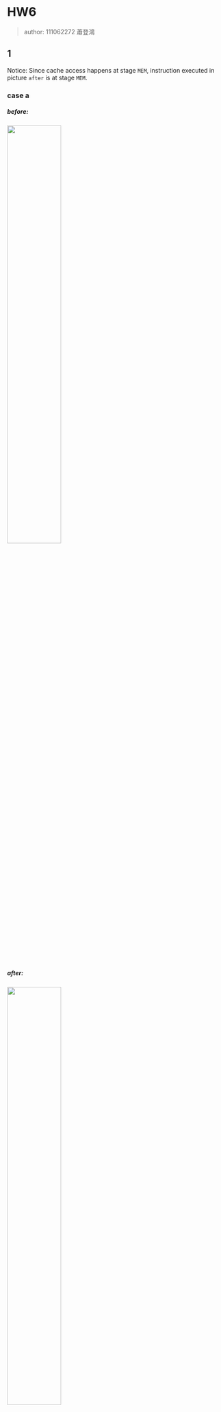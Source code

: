 # HW6

> author: 111062272 蕭登鴻

## 1

Notice: Since cache access happens at stage `MEM`, instruction executed in picture `after` is at stage `MEM`.

### case a

<p float="left">
  <h5>before:</h5>
  <img src="./assets/1a/before.png" width="50%" />
  <br>
  <h5>after:</h5>
  <img src="./assets/1a/after.png" width="50%" />
  <br>
  <h5>instructions:</h5>
  <img src="./assets/1a/insc.png" width="50%" />
</p>

Explanation: Set 0 has 1 already-occupied block when a write-allocate (write miss) happens. Therefore, dirty bit is set to 1, and the ref. bit of two ways is swapped.

### case b

<p float="left">
  <h5>before:</h5>
  <img src="./assets/1b/before.png" width="50%" />
  <br>
  <h5>after:</h5>
  <img src="./assets/1b/after.png" width="50%" />
  <br>
  <h5>instructions:</h5>
  <img src="./assets/1b/insc.png" width="50%" />
</p>

Explanation: Way 1 of set 0 becomes dirty when a write hit happens. Therefore, dirty bit is changed from 0 to 1, and the ref. bit of two ways is swapped.

### case c

<p float="left">
  <h5>before:</h5>
  <img src="./assets/1c/before.png" width="50%" />
  <br>
  <h5>after:</h5>
  <img src="./assets/1c/after.png" width="50%" />
  <br>
  <h5>instructions:</h5>
  <img src="./assets/1c/insc.png" width="50%" />
</p>

Explanation: A write miss happens at way 0 of set 5, which is marked dirty. Therefore, a write back is performed according to the WB counter on the left; dirty bit is changed from 0 to 1; the ref. bit of two ways is swapped.

### d

<p float="left">
  <h5>original:</h5>
  <img src="./assets/1d/ori.png" width="50%" />
  <br>
  <h5>own-design:</h5>
  <img src="./assets/1d/best.png" width="50%" />
</p>

Explanation: Owning to the frequent-array-accessing nature in quicksort algorithm, increasing the parameter `Words/Line` accords to the increasing ability of handling spacial locality; therefore increase the hit rate from 84.94% to 98.14%.

## 2

### a

| encoding  | p1  | p2  | d1  | p4  | d2  | d3  | d4  | p8  | d5  | d6  | d7  | d8  | d9  | d10 |
| --------- | --- | --- | --- | --- | --- | --- | --- | --- | --- | --- | --- | --- | --- | --- |
| bit pos   | 1   | 2   | 3   | 4   | 5   | 6   | 7   | 8   | 9   | 10  | 11  | 12  | 13  | 14  |
| bit value |     |     | 1   |     | 0   | 0   | 1   |     | 0   | 1   | 1   | 0   | 0   | 1   |
| p1        | x   |     | x   |     | x   |     | x   |     | x   |     | x   |     | x   |     |
| p2        |     | x   | x   |     |     | x   | x   |     |     | x   | x   |     |     | x   |
| p4        |     |     |     | x   | x   | x   | x   |     |     |     |     | x   | x   | x   |
| p8        |     |     |     |     |     |     |     | x   | x   | x   | x   | x   | x   | x   |

(under xor addition)

p1 = 1 + 0 + 1 + 0 + 1 + 0 = 1

p2 = 1 + 0 + 1 + 1 + 1 + 1 = 1

p4 = 0 + 0 + 1 + 0 + 0 + 1 = 0

p8 = 0 + 1 + 1 + 0 + 0 + 1 = 1

C\\{p11\} = 11 1 0 001 1 011001

p11 = sum(11 1 0 001 1 011001) = 0

=> C = 11 1 0 001 1 011001 0

### b

```
No errors
```

| decoding  | p1  | p2  | d1  | p4  | d2  | d3  | d4  | p8  | d5  | d6  | d7  | d8  | d9  | d10 | p11 |
| --------- | --- | --- | --- | --- | --- | --- | --- | --- | --- | --- | --- | --- | --- | --- | --- |
| bit pos   | 1   | 2   | 3   | 4   | 5   | 6   | 7   | 8   | 9   | 10  | 11  | 12  | 13  | 14  | 15  |
| bit value | 1   | 1   | 1   | 0   | 0   | 0   | 1   | 1   | 0   | 1   | 1   | 0   | 0   | 1   | 0   |
| p1        | x   |     | x   |     | x   |     | x   |     | x   |     | x   |     | x   |     |     |
| p2        |     | x   | x   |     |     | x   | x   |     |     | x   | x   |     |     | x   |     |
| p4        |     |     |     | x   | x   | x   | x   |     |     |     |     | x   | x   | x   |     |
| p8        |     |     |     |     |     |     |     | x   | x   | x   | x   | x   | x   | x   |     |

h1 = 1 + 1 + 0 + 1 + 0 + 1 + 0 = 0

h2 = 1 + 1 + 0 + 1 + 1 + 1 + 1 = 0

h4 = 0 + 0 + 0 + 1 + 0 + 0 + 1 = 0

h8 = 1 + 0 + 1 + 1 + 0 + 0 + 1 = 0

hn = 0

=> No errors

### c

```
Suppose d5 of C is inverted
```

| decoding  | p1  | p2  | d1  | p4  | d2  | d3  | d4  | p8  | d5  | d6  | d7  | d8  | d9  | d10 | p11 |
| --------- | --- | --- | --- | --- | --- | --- | --- | --- | --- | --- | --- | --- | --- | --- | --- |
| bit pos   | 1   | 2   | 3   | 4   | 5   | 6   | 7   | 8   | 9   | 10  | 11  | 12  | 13  | 14  | 15  |
| bit value | 1   | 1   | 1   | 0   | 0   | 0   | 1   | 1   | 1   | 1   | 1   | 0   | 0   | 1   | 0   |
| p1        | x   |     | x   |     | x   |     | x   |     | x   |     | x   |     | x   |     |     |
| p2        |     | x   | x   |     |     | x   | x   |     |     | x   | x   |     |     | x   |     |
| p4        |     |     |     | x   | x   | x   | x   |     |     |     |     | x   | x   | x   |     |
| p8        |     |     |     |     |     |     |     | x   | x   | x   | x   | x   | x   | x   |     |

h1 = 1 + 1 + 0 + 1 + 0 + 1 + 0 = 1

h2 = 1 + 1 + 0 + 1 + 1 + 1 + 1 = 0

h4 = 0 + 0 + 0 + 1 + 0 + 0 + 1 = 0

h8 = 1 + 0 + 1 + 1 + 0 + 0 + 1 = 1

hn = 1

<p>
=> Single error in pos $1001_2$ = 9: d5
</p>

### d

```
Suppose p1 and d8 of C are inverted
```

| decoding  | p1  | p2  | d1  | p4  | d2  | d3  | d4  | p8  | d5  | d6  | d7  | d8  | d9  | d10 | p11 |
| --------- | --- | --- | --- | --- | --- | --- | --- | --- | --- | --- | --- | --- | --- | --- | --- |
| bit pos   | 1   | 2   | 3   | 4   | 5   | 6   | 7   | 8   | 9   | 10  | 11  | 12  | 13  | 14  | 15  |
| bit value | 0   | 1   | 1   | 0   | 0   | 0   | 1   | 1   | 0   | 1   | 1   | 1   | 0   | 1   | 0   |
| p1        | x   |     | x   |     | x   |     | x   |     | x   |     | x   |     | x   |     |     |
| p2        |     | x   | x   |     |     | x   | x   |     |     | x   | x   |     |     | x   |     |
| p4        |     |     |     | x   | x   | x   | x   |     |     |     |     | x   | x   | x   |     |
| p8        |     |     |     |     |     |     |     | x   | x   | x   | x   | x   | x   | x   |     |

h1 = 1 + 1 + 0 + 1 + 0 + 1 + 0 = 1

h2 = 1 + 1 + 0 + 1 + 1 + 1 + 1 = 0

h4 = 0 + 0 + 0 + 1 + 0 + 0 + 1 = 1

h8 = 1 + 0 + 1 + 1 + 0 + 0 + 1 = 1

hn = 0

=> Double error detected

### e

| decoding  | p1  | p2  | d1  | p4  | d2  | d3  | d4  | p8  | d5  | d6  | d7  | d8  | d9  | d10 | p11 |
| --------- | --- | --- | --- | --- | --- | --- | --- | --- | --- | --- | --- | --- | --- | --- | --- |
| bit pos   | 1   | 2   | 3   | 4   | 5   | 6   | 7   | 8   | 9   | 10  | 11  | 12  | 13  | 14  | 15  |
| bit value | 0   | 1   | 1   | 0   | 0   | 0   | 1   | 1   | 0   | 1   | 1   | 1   | 0   | 1   | 1   |
| p1        | x   |     | x   |     | x   |     | x   |     | x   |     | x   |     | x   |     |     |
| p2        |     | x   | x   |     |     | x   | x   |     |     | x   | x   |     |     | x   |     |
| p4        |     |     |     | x   | x   | x   | x   |     |     |     |     | x   | x   | x   |     |
| p8        |     |     |     |     |     |     |     | x   | x   | x   | x   | x   | x   | x   |     |

h1 = 1 + 1 + 0 + 1 + 0 + 1 + 0 = 1

h2 = 1 + 1 + 0 + 1 + 1 + 1 + 1 = 0

h4 = 0 + 0 + 0 + 1 + 0 + 0 + 1 = 1

h8 = 1 + 0 + 1 + 1 + 0 + 0 + 1 = 1

hn = 1

<p>
=> Single error at pos $1101_2$ = 13: d9
</p>

=> In fact, however, not at d9 (error correction/detection failed)

### f

Since p = 8 is the minimum solution to:

<p>
$$
2^p >= p + 128 + 1
$$
</p>

plus one additional parity bit => a total of 9 parity bits.

## 3

### a

<p>
Size of a single block: $2^{3~2} \cdot 2^{1~0} \text{bytes} = 2^4 \text{bytes} = 16 \text{bytes} \equiv A$
</p>

### b

<p>
Number of blocks: $2^{8~4} = 2^5 = 32 \equiv B$
</p>

### c

<p>
Total cache size: $A\cdot B = 512 \text{bytes}$
</p>

### d

|      |  V  |  D  | Tag | Data |
| :--: | :-: | :-: | :-: | :--: |
| size | 1b  | 1b  | 5b  | 16B  |

<p>
=> $2^5\cdot (1 + 1 + 5 + 16\cdot 8) \text{bits} = 540 \text{bytes}$
</p>

### e

| Tag  | Index | Block offset | byte offset |
| :--: | :---: | :----------: | :---------: |
| 13:8 |  7:4  |     3:2      |     1:0     |

### f

|      |  R  |   V    |   D    |  Tag   |  Data   |
| :--: | :-: | :----: | :----: | :----: | :-----: |
| size | 1b  | 2 * 1b | 2 * 1b | 2 * 6b | 2 * 16B |

<p>
=> $2^4\cdot (1 + 2\cdot(1 + 1 + 6 + 16\cdot 8)) \text{bits} = 546 \text{bytes}$
</p>

## 4

3-level designs:

<p>
$$
\text{L1} \rightarrow
\begin{Bmatrix}
\text{L2-DM} \\ \text{L2-4Way}
\end{Bmatrix} \rightarrow
\text{L3-8Way} \rightarrow
\text{Mem.}
$$
</p>

2-level designs:

<p>
$$
\text{L}_1 \rightarrow
\begin{Bmatrix}
\text{L2-DM} \\ \text{L2-4Way}
\end{Bmatrix} \rightarrow
\text{Mem.}
$$
</p>

```
Design symbol

A: L1 -> L2-DM -> L3-8Way
B: L1 -> L2-4Way -> L3-8Way
C: L1 -> L2-DM
D: L1 -> L2-4Way
```

### a

```
Effective CPI

A: 1 + 5%(16 + 4%(50 + 2%(200))) = 1.908
B: 1 + 5%(20 + 3.5%(50 + 2%(200))) = 2.0945
C: 1 + 5%(16 + 4%(200)) = 2.2
D: 1 + 5%(20 + 3.5%(200)) = 2.35
```

### b

<p>
denote $r = 4\%(50 + 2\%(200))$
</p>

<p>
=> $1 + 5\%(x + r) \leq 1.8$ => $x \leq 13.84$ => $x_{\text{max}} = 13$
</p>

## 5


\# of bits for:

- offset: lg(16) = 4

- Index: lg(4) = 2

- Tag: 12 - 4 - 2 = 6

initial: 

| set | R   | V0  | D0  | Tag0   | Data0          | V1  | D1  | Tag1 | Data1 |
| --- | --- | --- | --- | ------ | -------------- | --- | --- | ---- | ----- |
| 0   | 1   | 1   | 0   | 000000 | Mem[0x000-00f] | 0   |     |      |       |
| 1   |     | 0   |     |        |                | 0   |     |      |       |
| 2   |     | 0   |     |        |                | 0   |     |      |       |
| 3   |     | 0   |     |        |                | 0   |     |      |       |

1. (# of no.) Read 0x340

    Tag/Index/Offset: 001101 00 0000

    => $miss, load

    | set | R   | V0  | D0  | Tag0   | Data0          | V1  | D1  | Tag1   | Data1          |
    | --- | --- | --- | --- | ------ | -------------- | --- | --- | ------ | -------------- |
    | 0   | 0   | 1   | 0   | 000000 | Mem[0x000-00f] | 1   | 0   | 001101 | Mem[0x340-34f] |
    | 1   |     | 0   |     |        |                | 0   |     |        |                |
    | 2   |     | 0   |     |        |                | 0   |     |        |                |
    | 3   |     | 0   |     |        |                | 0   |     |        |                |

2. Read 0x000

    Tag/Index/Offset: 000000 00 0000

    => $hit

    | set | R   | V0  | D0  | Tag0   | Data0          | V1  | D1  | Tag1   | Data1          |
    | --- | --- | --- | --- | ------ | -------------- | --- | --- | ------ | -------------- |
    | 0   | 1   | 1   | 0   | 000000 | Mem[0x000-00f] | 1   | 0   | 001101 | Mem[0x340-34f] |
    | 1   |     | 0   |     |        |                | 0   |     |        |                |
    | 2   |     | 0   |     |        |                | 0   |     |        |                |
    | 3   |     | 0   |     |        |                | 0   |     |        |                |

3. Read 0x1d8

    Tag/Index/Offset: 000111 01 1000

    => $miss, load

    | set | R   | V0  | D0  | Tag0   | Data0          | V1  | D1  | Tag1   | Data1          |
    | --- | --- | --- | --- | ------ | -------------- | --- | --- | ------ | -------------- |
    | 0   | 1   | 1   | 0   | 000000 | Mem[0x000-00f] | 1   | 0   | 001101 | Mem[0x340-34f] |
    | 1   | 1   | 1   | 0   | 000111 | Mem[0x1d0-1df] | 0   |     |        |                |
    | 2   |     | 0   |     |        |                | 0   |     |        |                |
    | 3   |     | 0   |     |        |                | 0   |     |        |                |

4. Write 0x354

    Tag/Index/Offset: 001101 01 0100

    => $miss, write allo., mark dirty

    | set | R   | V0  | D0  | Tag0   | Data0          | V1  | D1  | Tag1   | Data1           |
    | --- | --- | --- | --- | ------ | -------------- | --- | --- | ------ | --------------- |
    | 0   | 1   | 1   | 0   | 000000 | Mem[0x000-00f] | 1   | 0   | 001101 | Mem[0x340-34f]  |
    | 1   | 0   | 1   | 0   | 000111 | Mem[0x1d0-1df] | 1   | 1   | 001101 | Mem[0x350-35f]' |
    | 2   |     | 0   |     |        |                | 0   |     |        |                 |
    | 3   |     | 0   |     |        |                | 0   |     |        |                 |

5. Read 0xa61

    Tag/Index/Offset: 101001 10 0001

    => $miss, load

    | set | R   | V0  | D0  | Tag0   | Data0          | V1  | D1  | Tag1   | Data1           |
    | --- | --- | --- | --- | ------ | -------------- | --- | --- | ------ | --------------- |
    | 0   | 1   | 1   | 0   | 000000 | Mem[0x000-00f] | 1   | 0   | 001101 | Mem[0x340-34f]  |
    | 1   | 0   | 1   | 0   | 000111 | Mem[0x1d0-1df] | 1   | 1   | 001101 | Mem[0x350-35f]' |
    | 2   | 1   | 1   | 0   | 101001 | Mem[0xa60-a6f] | 0   |     |        |                 |
    | 3   |     | 0   |     |        |                | 0   |     |        |                 |

6. Write 0xa61

    Tag/Index/Offset: 101001 10 0001

    => $hit, mark dirty

    | set | R   | V0  | D0  | Tag0   | Data0           | V1  | D1  | Tag1   | Data1           |
    | --- | --- | --- | --- | ------ | --------------- | --- | --- | ------ | --------------- |
    | 0   | 1   | 1   | 0   | 000000 | Mem[0x000-00f]  | 1   | 0   | 001101 | Mem[0x340-34f]  |
    | 1   | 0   | 1   | 0   | 000111 | Mem[0x1d0-1df]  | 1   | 1   | 001101 | Mem[0x350-35f]' |
    | 2   | 1   | 1   | 1   | 101001 | Mem[0xa60-a6f]' | 0   |     |        |                 |
    | 3   |     | 0   |     |        |                 | 0   |     |        |                 |

7. Read 0x3ec

    Tag/Index/Offset: 001111 10 1100

    => $miss, load

    | set | R   | V0  | D0  | Tag0   | Data0           | V1  | D1  | Tag1   | Data1           |
    | --- | --- | --- | --- | ------ | --------------- | --- | --- | ------ | --------------- |
    | 0   | 1   | 1   | 0   | 000000 | Mem[0x000-00f]  | 1   | 0   | 001101 | Mem[0x340-34f]  |
    | 1   | 0   | 1   | 0   | 000111 | Mem[0x1d0-1df]  | 1   | 1   | 001101 | Mem[0x350-35f]' |
    | 2   | 0   | 1   | 1   | 101001 | Mem[0xa60-a6f]' | 1   | 0   | 001111 | Mem[0x3e0-3ef]  |
    | 3   |     | 0   |     |        |                 | 0   |     |        |                 |

8. Read 0xa62

    Tag/Index/Offset: 101001 10 0010

    => $hit

    | set | R   | V0  | D0  | Tag0   | Data0           | V1  | D1  | Tag1   | Data1           |
    | --- | --- | --- | --- | ------ | --------------- | --- | --- | ------ | --------------- |
    | 0   | 1   | 1   | 0   | 000000 | Mem[0x000-00f]  | 1   | 0   | 001101 | Mem[0x340-34f]  |
    | 1   | 0   | 1   | 0   | 000111 | Mem[0x1d0-1df]  | 1   | 1   | 001101 | Mem[0x350-35f]' |
    | 2   | 1   | 1   | 1   | 101001 | Mem[0xa60-a6f]' | 1   | 0   | 001111 | Mem[0x3e0-3ef]  |
    | 3   |     | 0   |     |        |                 | 0   |     |        |                 |

9. Read 0x3ea

    Tag/Index/Offset: 001111 10 1010

    => $hit

    | set | R   | V0  | D0  | Tag0   | Data0           | V1  | D1  | Tag1   | Data1           |
    | --- | --- | --- | --- | ------ | --------------- | --- | --- | ------ | --------------- |
    | 0   | 1   | 1   | 0   | 000000 | Mem[0x000-00f]  | 1   | 0   | 001101 | Mem[0x340-34f]  |
    | 1   | 0   | 1   | 0   | 000111 | Mem[0x1d0-1df]  | 1   | 1   | 001101 | Mem[0x350-35f]' |
    | 2   | 0   | 1   | 1   | 101001 | Mem[0xa60-a6f]' | 1   | 0   | 001111 | Mem[0x3e0-3ef]  |
    | 3   |     | 0   |     |        |                 | 0   |     |        |                 |

10. Read 0x422

    Tag/Index/Offset: 010000 10 0010

    => $miss, block replacement: way 0, write back happens; after: load

    | set | R   | V0  | D0  | Tag0   | Data0          | V1  | D1  | Tag1   | Data1           |
    | --- | --- | --- | --- | ------ | -------------- | --- | --- | ------ | --------------- |
    | 0   | 1   | 1   | 0   | 000000 | Mem[0x000-00f] | 1   | 0   | 001101 | Mem[0x340-34f]  |
    | 1   | 0   | 1   | 0   | 000111 | Mem[0x1d0-1df] | 1   | 1   | 001101 | Mem[0x350-35f]' |
    | 2   | 1   | 1   | 0   | 010000 | Mem[0x420-42f] | 1   | 0   | 001111 | Mem[0x3e0-3ef]  |
    | 3   |     | 0   |     |        |                | 0   |     |        |                 |

## 6

### a

page size: 512 B = $2^9$ B

=> offset: 9 bits

### b

16 - 9 = 7 => $2^7 = 128$ virtual pages

### c

14 - 9 = 5 => $2^5 = 32$ virtual pages

### d

<p>
$2^7 \cdot 4$ B = $2^9$ B = 512 B
</p>

### e

tag bits: 7 - 4 = 3

|      |  V  |  D  |  R  | Tag | phy-page num. |
| :--: | :-: | :-: | :-: | :-: | :-----------: |
| size | 1b  | 1b  | 1b  | 3b  |      5b       |

<p>
=> $2^4 (11) = 176$ b
</p>


## 7

4KB = 2^2*2^10 Bytes = 2^12 bytes => page offset = 12

=> Tag size = 4*4 - 12 = 4

initial state:

TLB:

|  V  | Tag | phy-page num. |  R  | Replacement Pointer |
| :-: | :-: | :-----------: | :-: | :-----------------: |
|  1  | 0x4 |       6       |  1  |          V          |
|  1  | 0x1 |       2       |  0  |                     |
|  1  | 0xa |       3       |  1  |                     |
|  0  | 0x3 |       5       |  0  |                     |

Page table:

| index |  V  | phy-page num or in disk |
| :---: | :-: | :---------------------: |
|   0   |  0  |            D            |
|   1   |  1  |            2            |
|   2   |  0  |            D            |
|   3   |  1  |            5            |
|   4   |  1  |            6            |
|   5   |  1  |           11            |
|   6   |  1  |            7            |
|   7   |  0  |            D            |
|   8   |  0  |            D            |
|   9   |  0  |            D            |
|   a   |  1  |            3            |
|   b   |  0  |            D            |


1. 0x5368

    tag: 0x5

    => $miss, no page fault

    section in page table:

    | index |  V  | phy-page num or in disk |
    | :---: | :-: | :---------------------: |
    |   5   |  1  |           11            |

    TLB:

    |  V  | Tag | phy-page num. |  R  | Replacement Pointer |
    | :-: | :-: | :-----------: | :-: | :-----------------: |
    |  1  | 0x4 |       6       |  1  |          V          |
    |  1  | 0x1 |       2       |  0  |                     |
    |  1  | 0xa |       3       |  1  |                     |
    |  1  | 0x5 |      11       |  1  |                     |

2. 0x02c3

    tag: 0x0

    => $miss + replacement, page fault

    updated section in page table:

    | index |  V  | phy-page num or in disk |
    | :---: | :-: | :---------------------: |
    |   0   |  1  |            1            |

    TLB:

    |  V  | Tag | phy-page num. |  R  | Replacement Pointer |
    | :-: | :-: | :-----------: | :-: | :-----------------: |
    |  1  | 0x4 |       6       |  0  |                     |
    |  1  | 0x0 |       1       |  1  |                     |
    |  1  | 0xa |       3       |  1  |          V          |
    |  1  | 0x5 |      11       |  1  |                     |

3. 0x434b

    tag: 0x4

    => $hit, reset others's R

    |  V  | Tag | phy-page num. |  R  | Replacement Pointer |
    | :-: | :-: | :-----------: | :-: | :-----------------: |
    |  1  | 0x4 |       6       |  1  |                     |
    |  1  | 0x0 |       1       |  0  |                     |
    |  1  | 0xa |       3       |  0  |          V          |
    |  1  | 0x5 |      11       |  0  |                     |

4. 0x6812

    tag: 0x6

    => $miss + replacement, no page fault

    section in page table:

    | index |  V  | phy-page num or in disk |
    | :---: | :-: | :---------------------: |
    |   6   |  1  |            7            |

    TLB:

    |  V  | Tag | phy-page num. |  R  | Replacement Pointer |
    | :-: | :-: | :-----------: | :-: | :-----------------: |
    |  1  | 0x4 |       6       |  1  |                     |
    |  1  | 0x0 |       1       |  0  |                     |
    |  1  | 0x6 |       7       |  1  |                     |
    |  1  | 0x5 |      11       |  0  |          V          |

5. 0xaf50

    tag: 0xa

    => $miss + replacement, no page fault

    section in page table:

    | index |  V  | phy-page num or in disk |
    | :---: | :-: | :---------------------: |
    |   a   |  1  |            3            |

    TLB:

    |  V  | Tag | phy-page num. |  R  | Replacement Pointer |
    | :-: | :-: | :-----------: | :-: | :-----------------: |
    |  1  | 0x4 |       6       |  1  |          V          |
    |  1  | 0x0 |       1       |  0  |                     |
    |  1  | 0x6 |       7       |  1  |                     |
    |  1  | 0xa |       3       |  1  |                     |
